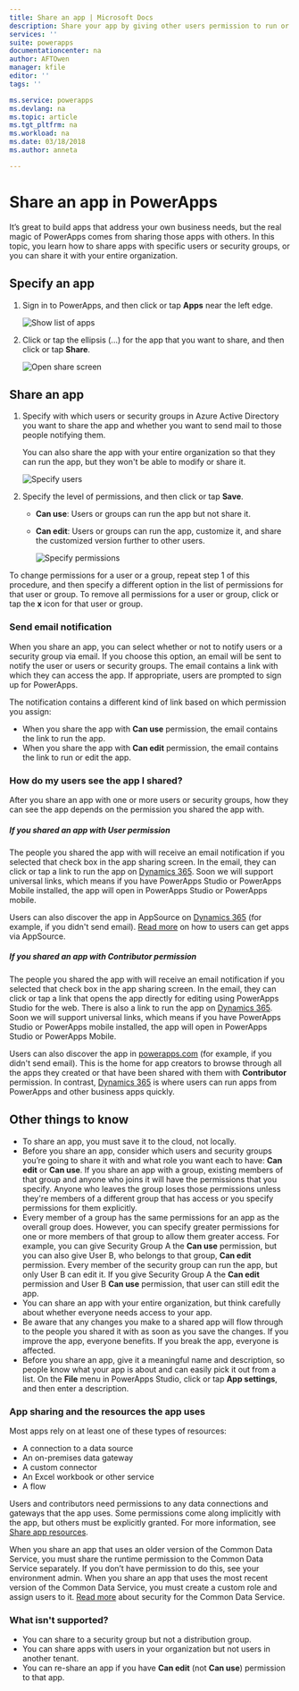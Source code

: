 ```yaml
---
title: Share an app | Microsoft Docs
description: Share your app by giving other users permission to run or modify it
services: ''
suite: powerapps
documentationcenter: na
author: AFTOwen
manager: kfile
editor: ''
tags: ''

ms.service: powerapps
ms.devlang: na
ms.topic: article
ms.tgt_pltfrm: na
ms.workload: na
ms.date: 03/18/2018
ms.author: anneta

---
```

# Share an app in PowerApps
It’s great to build apps that address your own business needs, but the real magic of PowerApps comes from sharing those apps with others. In this topic, you learn how to share apps with specific users or security groups, or you can share it with your entire organization.

## Specify an app
1. Sign in to PowerApps, and then click or tap **Apps** near the left edge.

    ![Show list of apps](./media/share-app/file-apps.png)

1. Click or tap the ellipsis (...) for the app that you want to share, and then click or tap **Share**.

    ![Open share screen](./media/share-app/ellipsis-share.png)

## Share an app
1. Specify with which users or security groups in Azure Active Directory you want to share the app and whether you want to send mail to those people notifying them.

    You can also share the app with your entire organization so that they can run the app, but they won't be able to modify or share it.

    ![Specify users](./media/share-app/share-list.png)

1. Specify the level of permissions, and then click or tap **Save**.

    * **Can use**: Users or groups can run the app but not share it.
    * **Can edit**: Users or groups can run the app, customize it, and share the customized version further to other users.

        ![Specify permissions](./media/share-app/edit-use.png)

To change permissions for a user or a group, repeat step 1 of this procedure, and then specify a different option in the list of permissions for that user or group. To remove all permissions for a user or group, click or tap the **x** icon for that user or group.

### Send email notification
When you share an app, you can select whether or not to notify users or a security group via email. If you choose this option, an email will be sent to notify the user or users or security groups. The email contains a link with which they can access the app. If appropriate, users are prompted to sign up for PowerApps.

The notification contains a different kind of link based on which permission you assign:

- When you share the app with **Can use** permission, the email contains the link to run the app.
- When you share the app with **Can edit** permission, the email contains the link to run or edit the app.

### How do my users see the app I shared?
After you share an app with one or more users or security groups, how they can see the app depends on the permission you shared the app with.

##### If you shared an app with *User* permission
The people you shared the app with will receive an email notification if you selected that check box in the app sharing screen. In the email, they can click or tap a link to run the app on [Dynamics 365](http://home.dynamics.com). Soon we will support universal links, which means if you have PowerApps Studio or PowerApps Mobile installed, the app will open in PowerApps Studio or PowerApps mobile.

Users can also discover the app in AppSource on [Dynamics 365](http://home.dynamics.com) (for example, if you didn't send email). [Read more](../../user/app-source.md) on how to users can get apps via AppSource.

##### If you shared an app with *Contributor* permission
The people you shared the app with will receive an email notification if you selected that check box in the app sharing screen. In the email, they can click or tap a link that opens the app directly for editing using PowerApps Studio for the web. There is also a link to run the app on [Dynamics 365](http://home.dynamics.com). Soon we will support universal links, which means if you have PowerApps Studio or PowerApps mobile installed, the app will open in PowerApps Studio or PowerApps Mobile.

Users can also discover the app in [powerapps.com](http://web.powerapps.com) (for example, if you didn't send email). This is the home for app creators to browse through all the apps they created or that have been shared with them with **Contributor** permission. In contrast, [Dynamics 365](http://home.dynamics.com) is where users can run apps from PowerApps and other business apps quickly.

## Other things to know
* To share an app, you must save it to the cloud, not locally.
* Before you share an app, consider which users and security groups you’re going to share it with and what role you want each to have: **Can edit** or **Can use**. If you share an app with a group, existing members of that group and anyone who joins it will have the permissions that you specify. Anyone who leaves the group loses those permissions unless they're members of a different group that has access or you specify permissions for them explicitly.
* Every member of a group has the same permissions for an app as the overall group does. However, you can specify greater permissions for one or more members of that group to allow them greater access. For example, you can give Security Group A the **Can use** permission, but you can also give User B, who belongs to that group, **Can edit** permission. Every member of the security group can run the app, but only User B can edit it. If you give Security Group A the **Can edit** permission and User B **Can use** permission, that user can still edit the app.
* You can share an app with your entire organization, but think carefully about whether everyone needs access to your app.
* Be aware that any changes you make to a shared app will flow through to the people you shared it with as soon as you save the changes. If you improve the app, everyone benefits. If you break the app, everyone is affected.
* Before you share an app, give it a meaningful name and description, so people know what your app is about and can easily pick it out from a list. On the **File** menu in PowerApps Studio, click or tap **App settings**, and then enter a description.

### App sharing and the resources the app uses
Most apps rely on at least one of these types of resources:

* A connection to a data source
* An on-premises data gateway
* A custom connector
* An Excel workbook or other service
* A flow

Users and contributors need permissions to any data connections and gateways that the app uses. Some permissions come along implicitly with the app, but others must be explicitly granted. For more information, see [Share app resources](share-app-resources.md).

When you share an app that uses an older version of the Common Data Service, you must share the runtime permission to the Common Data Service separately. If you don’t have permission to do this, see your environment admin. When you share an app that uses the most recent version of the Common Data Service, you must create a custom role and assign users to it. [Read more](../../administrator/database-security.md) about security for the Common Data Service.

### What isn't supported?
* You can share to a security group but not a distribution group.
* You can share apps with users in your organization but not users in another tenant.
* You can re-share an app if you have **Can edit** (not **Can use**) permission to that app.
